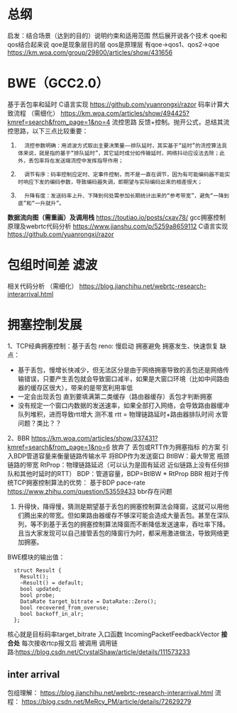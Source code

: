# 总纲
启发：结合场景（达到的目的）说明约束和适用范围 然后展开说各个技术
qoe和qos结合起来说 qoe是现象层目的层 qos是原理层 有qoe->qos1、qos2->qoe
https://km.woa.com/group/29800/articles/show/431656
# BWE（GCC2.0）
基于丢包率和延时
C语言实现
https://github.com/yuanrongxi/razor
码率计算大致流程 （需细化）
https://km.woa.com/articles/show/494425?kmref=search&from_page=1&no=4
流控思路 
反馈+控制。抛开公式，总结其流控思路，以下三点比较重要：

1)       流控参数明确：用滤波方式取出主要决策量——排队延时，其实基于“延时”的流控算法具体来说，就是指的基于“排队延时”，其它延时成分如传输延时，网络抖动应设法去除；此外，丢包率将在发送端流控中发挥指导作用；

2)       调节有序：码率控制应定时、定事件控制，而不是一直在调节，因为有可能编码器不能实时响应下发的编码参数，导致编码器失调，即期望与实际编码出来的相差很大；

3)       升降有度：发送码率上升、下降到何处需参加长期统计出来的“参考带宽”，避免“一降到底”和“一升就升”。
**数据流向图（需重画）及调用栈**
https://toutiao.io/posts/cxav78/
gcc拥塞控制原理及webrtc代码分析
https://www.jianshu.com/p/5259a8659112
C语言实现
https://github.com/yuanrongxi/razor
# 包组时间差 滤波
相关代码分析 （需细化）
https://blog.jianchihu.net/webrtc-research-interarrival.html

# 拥塞控制发展
1、TCP经典拥塞控制：基于丢包
reno: 慢启动 拥塞避免 拥塞发生、快速恢复
缺点：
- 基于丢包，慢增长快减少，但无法区分是由于网络拥塞导致的丢包还是网络传输错误，只要产生丢包就会导致窗口减半，如果是大窗口环境（比如中间路由器的缓存区很大），带来的是带宽利用率低
- 一定会出现丢包 直到要填满第二类缓存（路由器缓存）丢包才判断拥塞
- 没有规定一个窗口内数据的发送速率，如果全部打入网络，会导致路由器缓冲队列堆积，进而导致rtt增大 测不准
rtt = 物理链路延时+路由器排队时间
水管问题？类比？？

2、BBR
https://km.woa.com/articles/show/337431?kmref=search&from_page=1&no=6
放弃了 丢包或RTT作为拥塞指标 的方案
引入BDP管道容量来衡量链路传输水平 将BDP作为发送窗口
BtlBW：最大带宽 瓶颈链路的带宽
RtProp：物理链路延迟（可以认为是固有延迟 近似链路上没有任何排队和其他时延时的RTT）
BDP：管道容量，BDP=BtlBW * RtProp
BBR 相对于传统TCP拥塞控制算法的优势：
基于BDP pace-rate
https://www.zhihu.com/question/53559433
bbr存在问题
1. 升得快，降得慢，猜测是期望基于丢包的拥塞控制算法会降窗，这就可以用他们腾出来的带宽。但如果路由器缓存不够深可能会造成大量丢包。甚至在深队列，等不到基于丢包的拥塞控制算法降窗而不断降低发送速率，吞吐率下降。且当大家发现可以自己接管丢包的降窗行为时，都采用激进做法，导致网络更加拥塞。

BWE模块的输出值：
```
  struct Result {
    Result();
    ~Result() = default;
    bool updated;
    bool probe;
    DataRate target_bitrate = DataRate::Zero();
    bool recovered_from_overuse;
    bool backoff_in_alr;
  };
```
核心就是目标码率target_bitrate 
入口函数 IncomingPacketFeedbackVector
**接合处**
每次接收rtcp报文后 被调用
调用链路:https://blog.csdn.net/CrystalShaw/article/details/111573233

## inter arrival

包组理解：
https://blog.jianchihu.net/webrtc-research-interarrival.html
流程：
https://blog.csdn.net/MeRcy_PM/article/details/72629279